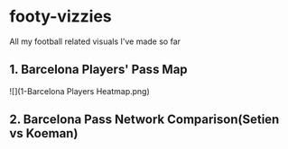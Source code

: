 # footy-vizzies
All my football related visuals I've made so far


## 1. Barcelona Players' Pass Map

![](1-Barcelona Players Heatmap.png)

## 2. Barcelona Pass Network Comparison(Setien vs Koeman)
